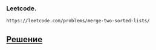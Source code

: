 ### Leetcode.
    https://leetcode.com/problems/merge-two-sorted-lists/  

[**Решение**](https://github.com/otusteamedu/PHP_2023/pull/559)
--- 